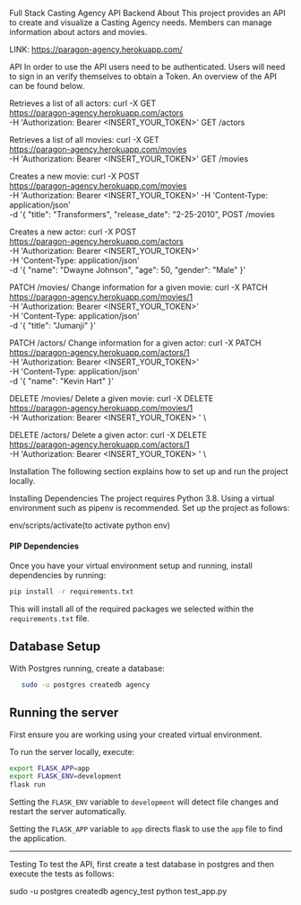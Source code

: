 Full Stack Casting Agency API Backend
About
This project provides an API to create and visualize a Casting Agency needs. Members can manage information about actors and movies.

LINK:
https://paragon-agency.herokuapp.com/

API
In order to use the API users need to be authenticated. Users will need to sign in an verify themselves to obtain a Token. An overview of the API can be found below.

Retrieves a list of all actors:
curl -X GET \
  https://paragon-agency.herokuapp.com/actors \
  -H 'Authorization: Bearer <INSERT_YOUR_TOKEN>'
GET /actors

Retrieves a list of all movies:
curl -X GET \
  https://paragon-agency.herokuapp.com/movies \
  -H 'Authorization: Bearer <INSERT_YOUR_TOKEN>'
GET /movies

Creates a new movie:
curl -X POST \
  https://paragon-agency.herokuapp.com/movies \
  -H 'Authorization: Bearer <INSERT_YOUR_TOKEN>'
  -H 'Content-Type: application/json' \
  -d '{
    "title": "Transformers",
    "release_date": "2-25-2010",
POST /movies

Creates a new actor:
curl -X POST \
  https://paragon-agency.herokuapp.com/actors \
  -H 'Authorization: Bearer <INSERT_YOUR_TOKEN>' \
  -H 'Content-Type: application/json' \
  -d '{
    "name": "Dwayne Johnson",
    "age": 50,
    "gender": "Male"
}'

PATCH /movies/<id>
Change information for a given movie:
curl -X PATCH \
  https://paragon-agency.herokuapp.com/movies/1 \
  -H 'Authorization: Bearer <INSERT_YOUR_TOKEN>' \
  -H 'Content-Type: application/json' \
  -d '{
    "title": "Jumanji"
}'

PATCH /actors/<id>
Change information for a given actor:
curl -X PATCH \
  https://paragon-agency.herokuapp.com/actors/1 \
  -H 'Authorization: Bearer <INSERT_YOUR_TOKEN>' \
  -H 'Content-Type: application/json' \
  -d '{
    "name": "Kevin Hart"
}'

DELETE /movies/<id>
Delete a given movie:
curl -X DELETE \
  https://paragon-agency.herokuapp.com/movies/1 \
  -H 'Authorization: Bearer <INSERT_YOUR_TOKEN> ' \

DELETE /actors/<id>
Delete a given actor:
curl -X DELETE \
  https://paragon-agency.herokuapp.com/actors/1 \
  -H 'Authorization: Bearer <INSERT_YOUR_TOKEN> ' \


Installation
The following section explains how to set up and run the project locally.

Installing Dependencies
The project requires Python 3.8. Using a virtual environment such as pipenv is recommended. Set up the project as follows:

env/scripts/activate(to activate python env)

#### PIP Dependencies

Once you have your virtual environment setup and running, install dependencies by running:

```bash
pip install -r requirements.txt
```

This will install all of the required packages we selected within the `requirements.txt` file.

## Database Setup
With Postgres running, create a database:
```bash
   sudo -u postgres createdb agency
```

## Running the server

First ensure you are working using your created virtual environment.

To run the server locally, execute:

```bash
export FLASK_APP=app
export FLASK_ENV=development
flask run
```

Setting the `FLASK_ENV` variable to `development` will detect file changes and restart the server automatically.

Setting the `FLASK_APP` variable to `app` directs flask to use the `app` file to find the application. 

__________________________________________________________________________________

Testing
To test the API, first create a test database in postgres and then execute the tests as follows:

sudo -u postgres createdb agency_test
python test_app.py
